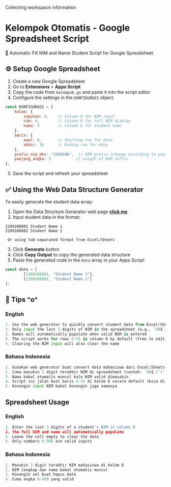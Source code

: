 Collecting workspace information

# Kelompok Otomatis - Google Spreadsheet Script 

📝 Automatic Fill NIM and Name Student Script for Google Spreadsheet.

## ⚙️ Setup Google Spreadsheet

1. Create a new Google Spreadsheet
2. Go to **Extensions** > **Apps Script**
3. Copy the code from `kelompok.gs` and paste it into the script editor
4. Configure the settings in the `KONFIGURASI` object:

```javascript
const KONFIGURASI = {
    kolom: {
        inputan: 4,    // Column D for NIM input
        nim: 4,        // Column D for full NIM display
        nama: 5        // Column E for student name
    },
    baris: {
        awal: 6,       // Starting row for data
        akhir: 55      // Ending row for data
    },
    prefix_nim_mhs: "2209106",  // NIM prefix (change according to your needs)
    panjang_angka: 3           // Length of NIM suffix
};
```

5. Save the script and refresh your spreadsheet

## ✅ Using the Web Data Structure Generator

To easily generate the student data array:

1. Open the Data Structure Generator web page **[click me](https://miezlearning.github.io/Script-Kelompok-Otomatis/)**
2. Input student data in the format:
```
2209106001 Student Name 1
2209106002 Student Name 2
```
     Or using tab-separated format from Excel/Sheets

3. Click **Generate** button
4. Click **Copy Output** to copy the generated data structure
5. Paste the generated code in the `data` array in your Apps Script:

```javascript
const data = [
        [2209106001, "Student Name 1"],
        [2209106002, "Student Name 2"]
];
```

## 🎁 Tips ^o^
### English
```py
1. Use the web generator to quickly convert student data from Excel/Sheets
2. Only input the last 3 digits of NIM in the spreadsheet (e.g., `001`/`1` for `2209106001`)
3. Names will automatically populate when valid NIM is entered
4. The script works for rows 6-55 in column D by default (free to edit)
5. Clearing the NIM input will also clear the name
```

### Bahasa Indonesia
```py
1. Gunakan web generator buat convert data mahasiswa dari Excel/Sheets
2. Cuma masukin 3 digit terakhir NIM di spreadsheet (contoh: `001`/`1` buat `2209106001`)
3. Nama bakal otomatis muncul kalo NIM valid dimasukin
4. Script ini jalan buat baris 6-55 di kolom D secara default (bisa di-edit)
5. Kosongin input NIM bakal kosongin juga namanya
```

## Spreadsheet Usage

### English
```py
1. Enter the last 3 digits of a student's NIM in column D
2. The full NIM and name will automatically populate
3. Leave the cell empty to clear the data
4. Only numbers 0-999 are valid inputs
```

### Bahasa Indonesia
```py
1. Masukin 3 digit terakhir NIM mahasiswa di kolom D
2. NIM lengkap dan nama bakal otomatis muncul
3. Kosongin sel buat hapus data
4. Cuma angka 0-999 yang valid
```